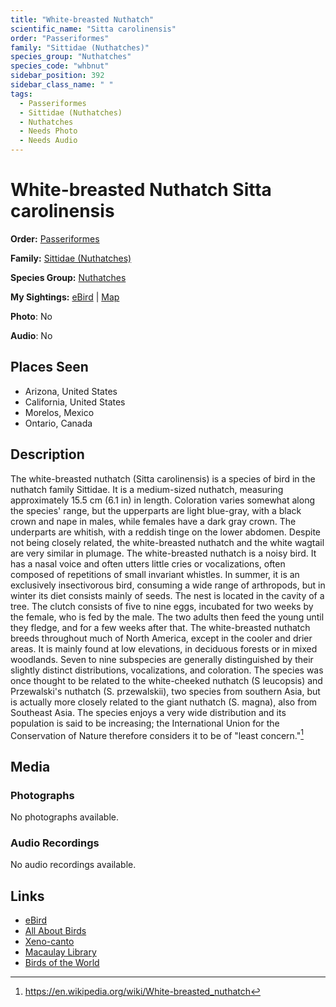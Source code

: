 ```yaml
---
title: "White-breasted Nuthatch"
scientific_name: "Sitta carolinensis"
order: "Passeriformes"
family: "Sittidae (Nuthatches)"
species_group: "Nuthatches"
species_code: "whbnut"
sidebar_position: 392
sidebar_class_name: " "
tags: 
  - Passeriformes
  - Sittidae (Nuthatches)
  - Nuthatches
  - Needs Photo
  - Needs Audio
---
```


# White-breasted Nuthatch <span className='sci_name'>Sitta carolinensis</span>

**Order:** [Passeriformes](/tags/passeriformes)

**Family:** [Sittidae (Nuthatches)](/tags/sittidae-nuthatches)

**Species Group:** [Nuthatches](/tags/nuthatches)

**My Sightings:** [eBird](https://ebird.org/lifelist?r=world&time=life&spp=whbnut) | [Map](/map?species_code=whbnut)

**Photo**: No 

**Audio**: No

## Places Seen

* Arizona, United States
* California, United States
* Morelos, Mexico
* Ontario, Canada

## Description
The white-breasted nuthatch (Sitta carolinensis) is a species of bird in the nuthatch family Sittidae. It is a medium-sized nuthatch, measuring approximately 15.5 cm (6.1 in) in length. Coloration varies somewhat along the species' range, but the upperparts are light blue-gray, with a black crown and nape in males, while females have a dark gray crown. The underparts are whitish, with a reddish tinge on the lower abdomen. Despite not being closely related, the white-breasted nuthatch and the white wagtail are very similar in plumage. The white-breasted nuthatch is a noisy bird. It has a nasal voice and often utters little cries or vocalizations, often composed of repetitions of small invariant whistles. In summer, it is an exclusively insectivorous bird, consuming a wide range of arthropods, but in winter its diet consists mainly of seeds. The nest is located in the cavity of a tree. The clutch consists of five to nine eggs, incubated for two weeks by the female, who is fed by the male. The two adults then feed the young until they fledge, and for a few weeks after that.
The white-breasted nuthatch breeds throughout much of North America, except in the cooler and drier areas. It is mainly found at low elevations, in deciduous forests or in mixed woodlands. Seven to nine subspecies are generally distinguished by their slightly distinct distributions, vocalizations, and coloration. The species was once thought to be related to the white-cheeked nuthatch (S  leucopsis) and Przewalski's nuthatch (S. przewalskii), two species from southern Asia, but is actually more closely related to the giant nuthatch (S. magna), also from Southeast Asia. The species enjoys a very wide distribution and its population is said to be increasing; the International Union for the Conservation of Nature therefore considers it to be of "least concern."[^1]

[^1]: https://en.wikipedia.org/wiki/White-breasted_nuthatch

## Media
### Photographs
No photographs available.

### Audio Recordings
No audio recordings available.

## Links
* [eBird](https://ebird.org/species/whbnut) 
* [All About Birds](https://www.allaboutbirds.org/guide/whbnut) 
* [Xeno-canto](https://www.xeno-canto.org/species/sitta-carolinensis) 
* [Macaulay Library](https://search.macaulaylibrary.org/catalog?taxonCode=whbnut&sort=rating_rank_desc)
* [Birds of the World](https://birdsoftheworld.org/bow/species/whbnut)
